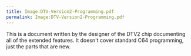 ```yaml
---
title: Image:DTV-Version2-Programming.pdf
permalink: Image:DTV-Version2-Programming.pdf
---
```


This is a document written by the designer of the DTV2 chip documenting
all of the extended features. It doesn't cover standard C64 programming,
just the parts that are new.

